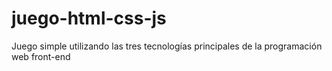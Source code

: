 # juego-html-css-js
Juego simple utilizando las tres tecnologías principales de la programación web front-end
